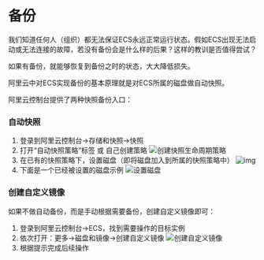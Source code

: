 # 备份

我们知道任何人（组织）都无法保证ECS永远正常运行状态。假如ECS出现无法启动或无法连接的故障，若没有备份会是什么样的后果？这样的教训是否值得尝试？

如果有备份，就能够恢复到备份之时的状态，大大降低损失。

阿里云中对ECS实现备份的基本原理就是对ECS所属的磁盘做自动快照。

阿里云控制台提供了两种快照备份入口：


### 自动快照

1. 登录到阿里云控制台->存储和快照->快照
2. 打开“自动快照策略”标签 或 自己创建策略
    ![创建快照生命周期策略](http://libs.websoft9.com/Websoft9/DocsPicture/en/huaweicloud/hwcloud-snapshotstart-websoft9.png)
3. 在已有的快照策略下，设置磁盘（即将磁盘加入到所属的快照策略中）
   ![img](http://libs.websoft9.com/Websoft9/DocsPicture/en/huaweicloud/hwcloud-snapshotconf-websoft9.png)
4. 下面是一个已经被设置的磁盘示例
    ![设置磁盘](https://libs.websoft9.com/Websoft9/DocsPicture/zh/aliyun/aliyun-snapshotsetdisk-websoft9.png)

### 创建自定义镜像

如果不做自动备份，而是手动根据需要备份，创建自定义镜像即可：

1. 登录到阿里云控制台->ECS，找到需要操作的目标实例
2. 依次打开：更多->磁盘和镜像->创建自定义镜像
   ![创建自定义镜像](https://libs.websoft9.com/Websoft9/DocsPicture/zh/aliyun/aliyun-createimage-websoft9.png)
3. 根据提示完成后续操作